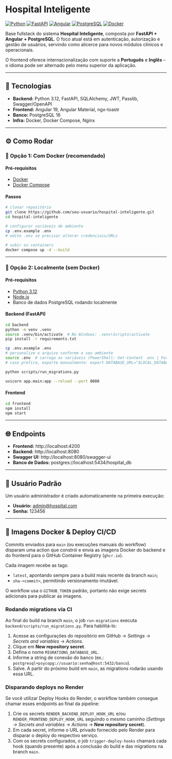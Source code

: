 # Hospital Inteligente

[![Python](https://img.shields.io/badge/Python-3.12-3776AB?logo=python)](https://www.python.org/)
[![FastAPI](https://img.shields.io/badge/FastAPI-0.115-009688?logo=fastapi)](https://fastapi.tiangolo.com/)
[![Angular](https://img.shields.io/badge/Angular-19-DD0031?logo=angular)](https://angular.dev/)
[![PostgreSQL](https://img.shields.io/badge/PostgreSQL-16-336791?logo=postgresql)](https://www.postgresql.org/)
[![Docker](https://img.shields.io/badge/Docker-Compose-2496ED?logo=docker)](https://www.docker.com/)

Base fullstack do sistema **Hospital Inteligente**, composta por **FastAPI + Angular + PostgreSQL**.
O foco atual está em autenticação, autorização e gestão de usuários, servindo como alicerce para
novos módulos clínicos e operacionais.

O frontend oferece internacionalização com suporte a **Português** e **Inglês** – o idioma pode ser
alternado pelo menu superior da aplicação.

---

## 🚀 Tecnologias
- **Backend:** Python 3.12, FastAPI, SQLAlchemy, JWT, Passlib, Swagger/OpenAPI  
- **Frontend:** Angular 19, Angular Material, ngx-toastr  
- **Banco:** PostgreSQL 16  
- **Infra:** Docker, Docker Compose, Nginx  

---

## ⚙️ Como Rodar

### 🔹 Opção 1: Com Docker (recomendado)

#### Pré-requisitos
- [Docker](https://docs.docker.com/get-docker/)  
- [Docker Compose](https://docs.docker.com/compose/)  

#### Passos
```bash
# clonar repositório
git clone https://github.com/seu-usuario/hospital-inteligente.git
cd hospital-inteligente

# configurar variáveis de ambiente
cp .env.example .env
# edite .env se precisar alterar credenciais/URLs

# subir os containers
docker compose up -d --build
```

---

### 🔹 Opção 2: Localmente (sem Docker)

#### Pré-requisitos
- [Python 3.12](https://www.python.org/downloads/)  
- [Node.js](https://nodejs.org/)  
- Banco de dados PostgreSQL rodando localmente

#### Backend (FastAPI)
```bash
cd backend
python -m venv .venv
source .venv/bin/activate  # No Windows: .venv\Scripts\activate
pip install -r requirements.txt

cp .env.example .env
# personalize o arquivo conforme o seu ambiente
source .env  # carrega as variáveis (PowerShell: Get-Content .env | ForEach-Object { if($_ -and $_ -notmatch '^#') { $name,$value = $_ -split '=',2; Set-Item env:$name $value } })
# caso prefira, exporte manualmente: export DATABASE_URL="$LOCAL_DATABASE_URL"

python scripts/run_migrations.py

uvicorn app.main:app --reload --port 8080
```

#### Frontend
```bash
cd frontend
npm install
npm start
```

---

## 🌐 Endpoints

- **Frontend:** http://localhost:4200  
- **Backend:** http://localhost:8080  
- **Swagger UI:** http://localhost:8080/swagger-ui  
- **Banco de Dados:** postgres://localhost:5434/hospital_db  

---

## 👤 Usuário Padrão

Um usuário administrador é criado automaticamente na primeira execução:

- **Usuário:** admin@hospital.com  
- **Senha:** 123456

---

## 🐳 Imagens Docker & Deploy CI/CD

Commits enviados para `main` (ou execuções manuais do workflow) disparam uma action que constrói e envia as imagens Docker do backend e do frontend para o GitHub Container Registry (`ghcr.io`).

Cada imagem recebe as tags:
- `latest`, apontando sempre para a build mais recente da branch `main`;
- `sha-<commit>`, permitindo versionamento imutável.

O workflow usa o `GITHUB_TOKEN` padrão, portanto não exige secrets adicionais para publicar as imagens.

### Rodando migrations via CI

Ao final do build na branch `main`, o job `run-migrations` executa `backend/scripts/run_migrations.py`. Para habilitá-lo:

1. Acesse as configurações do repositório em GitHub → *Settings* → *Secrets and variables* → *Actions*.
2. Clique em **New repository secret**.
3. Defina o nome `MIGRATIONS_DATABASE_URL`.
4. Informe a string de conexão do banco (ex.: `postgresql+psycopg://usuario:senha@host:5432/banco`).
5. Salve. A partir do próximo build em `main`, as migrations rodarão usando essa URL.

### Disparando deploys no Render

Se você utilizar Deploy Hooks do Render, o workflow também consegue chamar esses endpoints ao final da pipeline:

1. Crie os secrets `RENDER_BACKEND_DEPLOY_HOOK_URL` e/ou `RENDER_FRONTEND_DEPLOY_HOOK_URL` seguindo o mesmo caminho (*Settings → Secrets and variables → Actions* → **New repository secret**).
2. Em cada secret, informe o URL privado fornecido pelo Render para disparar o deploy do respectivo serviço.
3. Com os secrets configurados, o job `trigger-deploy-hooks` chamará cada hook (quando presente) após a conclusão do build e das migrations na branch `main`.
